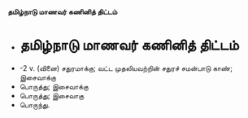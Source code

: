 **தமிழ்நாடு மாணவர் கணினித் திட்டம்**
- # தமிழ்நாடு மாணவர் கணினித் திட்டம்
- -2 v. (வினை) சதுரமாக்கு; வட்ட முதலியவற்றின் சதுரச் சமன்பாடு காண்; இசைவாக்கு
- பொருத்து; இசைவாக்கு
- பொருத்து; இசைவாகு
- பொருந்து.

